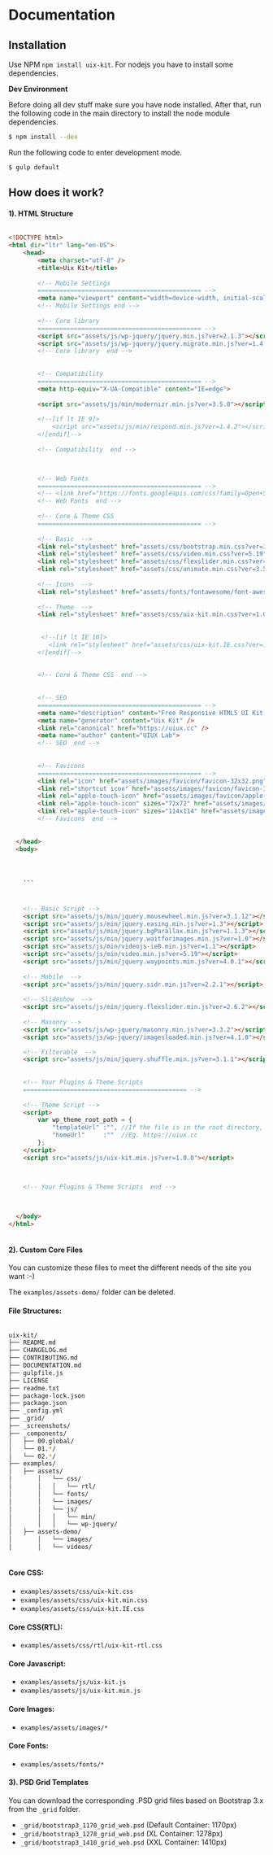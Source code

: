 # Documentation


## Installation

Use NPM `npm install uix-kit`. For nodejs you have to install some dependencies.

**Dev Environment**

Before doing all dev stuff make sure you have node installed. After that, run the following code in the main directory to install the node module dependencies.

```sh
$ npm install --dev
```

Run the following code to enter development mode.

```sh
$ gulp default
```



## How does it work?

#### 1)\. HTML Structure

```html

<!DOCTYPE html>
<html dir="ltr" lang="en-US">
	<head>
		<meta charset="utf-8" />
		<title>Uix Kit</title>	
        
		<!-- Mobile Settings
		============================================= -->
        <meta name="viewport" content="width=device-width, initial-scale=1, maximum-scale=1" />
        <!-- Mobile Settings end -->
        
		<!-- Core library
		============================================= -->
		<script src="assets/js/wp-jquery/jquery.min.js?ver=2.1.3"></script>
		<script src="assets/js/wp-jquery/jquery.migrate.min.js?ver=1.4.1"></script>
		<!-- Core library  end -->
		
		
		<!-- Compatibility
		============================================= -->
        <meta http-equiv="X-UA-Compatible" content="IE=edge">
        
        <script src="assets/js/min/modernizr.min.js?ver=3.5.0"></script>
        
        <!--[if lt IE 9]>
            <script src="assets/js/min/respond.min.js?ver=1.4.2"></script>
        <![endif]-->
        
        <!-- Compatibility  end -->



		<!-- Web Fonts
		============================================= -->
        <!-- <link href="https://fonts.googleapis.com/css?family=Open+Sans:400,400i,600,700,800" rel="stylesheet"> -->
        <!-- Web Fonts  end -->
        
		<!-- Core & Theme CSS
		============================================= -->
        
        <!-- Basic  -->
        <link rel="stylesheet" href="assets/css/bootstrap.min.css?ver=3.3.7" media="all"/>
		<link rel="stylesheet" href="assets/css/video.min.css?ver=5.19" media="all"/>
        <link rel="stylesheet" href="assets/css/flexslider.min.css?ver=2.6.2" media="all" />
		<link rel="stylesheet" href="assets/css/animate.min.css?ver=3.5.2" media="all" />
		
        <!-- Icons  -->
        <link rel="stylesheet" href="assets/fonts/fontawesome/font-awesome.min.css?ver=4.5" media="all" />  
        
        <!-- Theme  -->
        <link rel="stylesheet" href="assets/css/uix-kit.min.css?ver=1.0.0" media="all"/>
        
     
         <!--[if lt IE 10]>
           <link rel="stylesheet" href="assets/css/uix-kit.IE.css?ver=1.0.0" media="all" />
        <![endif]-->
        
        
        <!-- Core & Theme CSS  end -->
        
            
		<!-- SEO
		============================================= -->
        <meta name="description" content="Free Responsive HTML5 UI Kit for Fast Web Design Based On Bootstrap">
        <meta name="generator" content="Uix Kit" /> 
        <link rel="canonical" href="https://uiux.cc" /> 
        <meta name="author" content="UIUX Lab"> 
        <!-- SEO  end -->
  
        
		<!-- Favicons
		============================================= -->
        <link rel="icon" href="assets/images/favicon/favicon-32x32.png" type="image/x-icon">
        <link rel="shortcut icon" href="assets/images/favicon/favicon-32x32.png" sizes="32x32">
        <link rel="apple-touch-icon" href="assets/images/favicon/apple-touch-icon-57x57.png">
        <link rel="apple-touch-icon" sizes="72x72" href="assets/images/favicon/apple-touch-icon-72x72.png">
        <link rel="apple-touch-icon" sizes="114x114" href="assets/images/favicon/apple-touch-icon-114x114.png">
        <!-- Favicons  end -->
     
  
  </head>     
  <body>
  
  
          
    ...

  

    <!-- Basic Script -->
    <script src="assets/js/min/jquery.mousewheel.min.js?ver=3.1.12"></script>
    <script src="assets/js/min/jquery.easing.min.js?ver=1.3"></script> 
    <script src="assets/js/min/jquery.bgParallax.min.js?ver=1.1.3"></script> 
    <script src="assets/js/min/jquery.waitforimages.min.js?ver=1.0"></script>
    <script src="assets/js/min/videojs-ie8.min.js?ver=1.1"></script> 
    <script src="assets/js/min/video.min.js?ver=5.19"></script> 
	<script src="assets/js/min/jquery.waypoints.min.js?ver=4.0.1"></script> 
    
    <!-- Mobile  -->
    <script src="assets/js/min/jquery.sidr.min.js?ver=2.2.1"></script>
    
    <!-- Slideshow  -->
    <script src="assets/js/min/jquery.flexslider.min.js?ver=2.6.2"></script>
    
    <!-- Masonry -->
    <script src="assets/js/wp-jquery/masonry.min.js?ver=3.3.2"></script>
    <script src="assets/js/wp-jquery/imagesloaded.min.js?ver=4.1.0"></script>

    <!-- Filterable  -->
    <script src="assets/js/min/jquery.shuffle.min.js?ver=3.1.1"></script> 
    
	
	<!-- Your Plugins & Theme Scripts
	============================================= -->
	
    <!-- Theme Script -->
	<script>
        var wp_theme_root_path = {
			"templateUrl" :"", //If the file is in the root directory, you can leave it empty; if in another directory, you can write: "/blog"
			"homeUrl"     :""  //Eg. https://uiux.cc
		};
    </script>  
    <script src="assets/js/uix-kit.min.js?ver=1.0.0"></script>



	<!-- Your Plugins & Theme Scripts  end -->
    
 

  </body>
</html>



```

#### 2)\. Custom Core Files

You can customize these files to meet the different needs of the site you want :-)

The `examples/assets-demo/` folder can be deleted.

#### File Structures:

```sh

uix-kit/
├── README.md
├── CHANGELOG.md
├── CONTRIBUTING.md
├── DOCUMENTATION.md
├── gulpfile.js
├── LICENSE
├── readme.txt
├── package-lock.json
├── package.json
├── _config.yml
├── _grid/
├── _screenshots/
├── _components/
│   ├── 00.global/
│   └── 01.*/
│   └── 02.*/
├── examples/
│   ├── assets/
│       │   └── css/
│       │   │   └── rtl/
│       │   └── fonts/
│       │   └── images/
│       │   └── js/
│       │   │   └── min/	 
│       │   │   └── wp-jquery/	
│   ├── assets-demo/
│       │   └── images/
│       │   └── videos/
	
```


#### Core CSS:

*   `examples/assets/css/uix-kit.css`
*   `examples/assets/css/uix-kit.min.css`
*   `examples/assets/css/uix-kit.IE.css`

#### Core CSS(RTL):

*   `examples/assets/css/rtl/uix-kit-rtl.css`

#### Core Javascript:

*   `examples/assets/js/uix-kit.js`
*   `examples/assets/js/uix-kit.min.js`

#### Core Images:

*   `examples/assets/images/*`

#### Core Fonts:

*   `examples/assets/fonts/*`



#### 3)\. PSD Grid Templates

You can download the corresponding .PSD grid files based on Bootstrap 3.x from the `_grid` folder.

*   `_grid/bootstrap3_1170_grid_web.psd` (Default Container: 1170px)
*   `_grid/bootstrap3_1278_grid_web.psd` (XL Container: 1278px)
*   `_grid/bootstrap3_1410_grid_web.psd` (XXL Container: 1410px)
